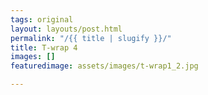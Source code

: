 ```yaml
---
tags: original
layout: layouts/post.html
permalink: "/{{ title | slugify }}/"
title: T-wrap 4
images: []
featuredimage: assets/images/t-wrap1_2.jpg

---
```

